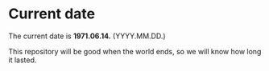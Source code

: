 # Current date

The current date is **1971.06.14.** (YYYY.MM.DD.)

This repository will be good when the world ends, so we will know how long it lasted.